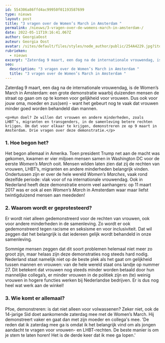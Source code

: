 ```yaml
---
id: 554306a86ffd4ac99950f01193587699
type: nieuws
layout: post
title: "3 vragen over de Women’s March in Amsterdam "
permalink: /nieuws/3-vragen-over-de-womens-march-in-amsterdam-/
date: 2022-05-11T19:16:41.067Z
author: GeorgiaOost
auteur: Georgia Oost
avatar: /sites/default/files/styles/node_author/public/254A4229.jpg?itok=Uxllc6oW
rubrieken:
  - nieuws
excerpt: "Zaterdag 9 maart, een dag na de internationale vrouwendag, is de Women’s March in Amsterdam: een grote demonstratie waarbij duizenden mensen de straat op gaan om op te komen voor gelijkheid voor vrouwen. Dus ook voor jouw oma, moeder en zus(sen) - want het gebeurt nog te vaak dat vrouwen minder goed worden behandeld dan mannen.  "
seo:
  description: "3 vragen over de Women’s March in Amsterdam "
  title: "3 vragen over de Women’s March in Amsterdam "
---
```

Zaterdag 9 maart, een dag na de internationale vrouwendag, is de Women’s March in Amsterdam: een grote demonstratie waarbij duizenden mensen de straat op gaan om op te komen voor gelijkheid voor vrouwen. Dus ook voor jouw oma, moeder en zus(sen) - want het gebeurt nog te vaak dat vrouwen minder goed worden behandeld dan mannen.  

    <p>Hun doel? Ze willen dat vrouwen en andere minderheden, zoals LHBT’s, migranten en transgenders, in de samenleving betere rechten krijgen. Om dat voor elkaar te krijgen, demonstreren ze op 9 maart in Amsterdam. Drie vragen over deze demonstratie.</p>
<h3>1. Hoe begon het?</h3>
<p>Het begon allemaal in Amerika. Toen president Trump net aan de macht was gekomen, kwamen er vier miljoen mensen samen in Washington DC voor de eerste <em>Women’s March</em> ooit. Mensen wilden laten zien dat zij de rechten van vrouwen, LHBT’s, migranten en andere minderheden belangrijk vinden. Ondertussen zijn er over de hele wereld <em>Women’s Marches</em>, vaak rond dezelfde periode: vlak voor of na internationale vrouwendag. Ook in Nederland heeft deze demonstratie enorm veel aanhangers: op 11 maart 2017 was er ook al een <em>Women’s March</em> in Amsterdam waar maar liefst twintigduizend mensen aan meededen!</p>
<h3>2. Waarom wordt er geprotesteerd?</h3>
<p>Er wordt niet alleen gedemonstreerd voor de rechten van vrouwen, ook voor andere minderheden in de samenleving. Zo wordt er ook gedemonstreerd tegen racisme en seksisme en voor inclusiviteit. Dat wil zeggen dat het belangrijk is dat iedereen gelijk wordt behandeld in onze samenleving.</p>
<p>Sommige mensen zeggen dat dit soort problemen helemaal niet meer zo groot zijn, maar helaas zijn deze demonstraties nog steeds hard nodig. Nederland staat namelijk niet op de beste plek als het gaat om gelijkheid tussen mannen en vrouwen: van de hele wereld staat ons landje op nummer 27. Dit betekent dat vrouwen nog steeds minder worden betaald door hun mannelijke collega’s, er minder vrouwen in de politiek zijn en (te) weinig vrouwen in hogere functies werken bij Nederlandse bedrijven. Er is dus nog heel wat werk aan de winkel!</p>
<h3>3. Wie komt er allemaal?</h3>
<p>Pfoe, demonstreren: is dat niet alleen voor volwassenen? Zeker niet, ook de 14-jarige Sid doet aankomende zaterdag mee met de Women’s March. Hij demonstreert vaker en gaat dan met zijn moeder en collega's mee. 'De reden dat ik zaterdag mee ga is omdat ik het belangrijk vind om als jongen aandacht te vragen voor vrouwen- en LHBT-rechten. De beste manier is om je stem te laten horen! Het is de derde keer dat ik mee ga lopen.'</p>  
